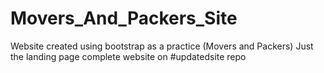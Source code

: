 # Movers_And_Packers_Site
Website created using bootstrap as a practice (Movers and Packers)
Just the landing page complete website on #updatedsite repo
